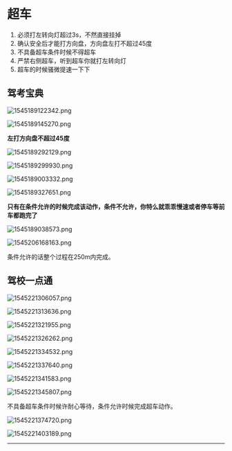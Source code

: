 # 超车

1. 必须打左转向灯超过3s，不然直接挂掉
2. 确认安全后才能打方向盘，方向盘左打不超过45度
3. 不具备超车条件时候不得超车
4. 严禁右侧超车，听到超车你就打左转向灯
5. 超车的时候骚微提速一下下

## 驾考宝典

![1545189122342.png](image/1545189122342.png)

![1545189145270.png](image/1545189145270.png)

**左打方向盘不超过45度**

![1545189292129.png](image/1545189292129.png)

![1545189299930.png](image/1545189299930.png)

![1545189003332.png](image/1545189003332.png)


![1545189327651.png](image/1545189327651.png)

**只有在条件允许的时候完成该动作，条件不允许，你特么就乖乖慢速或者停车等前车都跑完了**

![1545189038573.png](image/1545189038573.png)

![1545206168163.png](image/1545206168163.png)

条件允许的话整个过程在250m内完成。

## 驾校一点通

![1545221306057.png](image/1545221306057.png)

![1545221313636.png](image/1545221313636.png)

![1545221321955.png](image/1545221321955.png)

![1545221326262.png](image/1545221326262.png)

![1545221334532.png](image/1545221334532.png)

![1545221337640.png](image/1545221337640.png)

![1545221341583.png](image/1545221341583.png)

![1545221345807.png](image/1545221345807.png)

不具备超车条件时候许耐心等待，条件允许时候完成超车动作。

![1545221374720.png](image/1545221374720.png)

![1545221403189.png](image/1545221403189.png)






---
